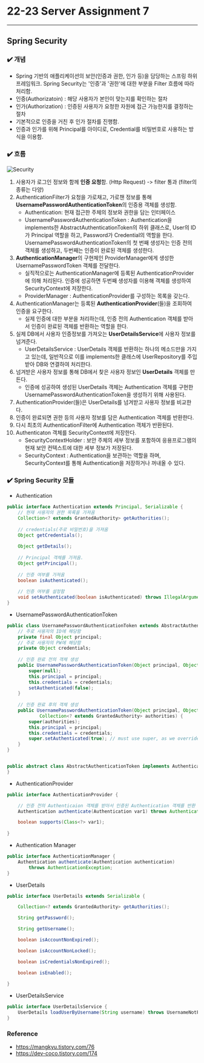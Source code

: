 # 22-23 Server Assignment 7

* * *

## Spring Security

### ✔️ 개념
  *  Spring 기반의 애플리케이션의 보안(인증과 권한, 인가 등)을 담당하는 스프링 하위 프레임워크.
   Spring Security는 '인증'과 '권한'에 대한 부분을 Filter 흐름에 따라 처리함.
  * 인증(Authorizatoin) : 해당 사용자가 본인이 맞는지를 확인하는 절차
  * 인가(Authorization) : 인증된 사용자가 요청한 자원에 접근 가능한지를 결정하는 절차
  * 기본적으로 인증을 거친 후 인가 절차를 진행함.
  * 인증과 인가를 위해 Principal를 아이디로, Credential를 비밀번호로 사용하는 방식을 이용함.
### ✔️ 흐름
<img src="https://img1.daumcdn.net/thumb/R1280x0/?scode=mtistory2&fname=https%3A%2F%2Fblog.kakaocdn.net%2Fdn%2FcsQBDx%2Fbtq01prLmWg%2F6Cisvky0EntbOiRn5nS2a1%2Fimg.pnghttps://img1.daumcdn.net/thumb/R1280x0/?scode=mtistory2&fname=https%3A%2F%2Fblog.kakaocdn.net%2Fdn%2FcsQBDx%2Fbtq01prLmWg%2F6Cisvky0EntbOiRn5nS2a1%2Fimg.png" alt="Security"/> </br>

1. 사용자가 로그인 정보와 함께 **인증 요청**함. (Http Request) -> filter 통과 (filter의 종류는 다양)
2. AuthenticationFilter가 요청을 가로채고, 가로챈 정보를 통해 **UsernamePasswordAuthenticationToken**의 인증용 객체를 생성함.
   * Authentication: 현재 접근한 주체의 정보와 권한을 담는 인터페이스
   * UsernamePasswordAuthenticationToken : Authentication을 implements한 AbstractAuthenticationToken의 하위 클래스로, User의 ID가 Principal 역할을 하고, Password가 Credential의 역할을 한다. 
      UsernamePasswordAuthenticationToken의 첫 번째 생성자는 인증 전의 객체를 생성하고, 두번째는 인증이 완료된 객체를 생성한다.
3. **AuthenticationManager**의 구현체인 ProviderManager에게 생성한 UsernamePasswordToken 객체를 전달한다.
   * 실직적으로는 AuthenticationManager에 등록된 AuthenticationProvider에 의해 처리된다. 인증에 성공하면 두번째 생성자를 이용해 객체를 생성하여 SecurityContext에 저장한다. 
   * ProviderManager : AuthenticationProvider를 구성하는 목록을 갖는다. 
4. AuthenticationManager는 등록된 **AuthenticationProvider**(들)을 조회하여 인증을 요구한다.
   * 실제 인증에 대한 부분을 처리하는데, 인증 전의 Authentication 객체를 받아서 인증이 완료된 객체를 반환하는 역할을 한다.
5. 실제 DB에서 사용자 인증정보를 가져오는 **UserDetailsService**에 사용자 정보를 넘겨준다.
   * UserDetailsService : UserDetails 객체를 반환하는 하나의 메소드만을 가지고 있는데, 일반적으로 이를 implements한 클래스에 UserRepository를 주입받아 DB와 연결하여 처리한다.
6. 넘겨받은 사용자 정보를 통해 DB에서 찾은 사용자 정보인 **UserDetails** 객체를 만든다.
    * 인증에 성공하여 생성된 UserDetails 객체는 Authentication 객체를 구현한 UsernamePasswordAuthenticationToken을 생성하기 위해 사용된다.
7. AuthenticationProvider(들)은 UserDetails를 넘겨받고 사용자 정보를 비교한다.
8. 인증이 완료되면 권한 등의 사용자 정보를 담은 Authentication 객체를 반환한다.
9. 다시 최초의 AuthenticationFilter에 Authentication 객체가 반환된다.
10. Authenticaton 객체를 SecurityContext에 저장한다.
    * SecurityContextHolder : 보안 주체의 세부 정보를 포함하여 응용프로그램의 현재 보안 컨텍스트에 대한 세부 정보가 저장된다.
    * SecurityContext : Authentication을 보관하는 역할을 하며, SecurityContext를 통해 Authentication을 저장하거나 꺼내올 수 있다.


### ✔️ Spring Security 모듈

* Authentication
```java
public interface Authentication extends Principal, Serializable {
    // 현재 사용자의 권한 목록을 가져옴
    Collection<? extends GrantedAuthority> getAuthorities();
    
    // credentials(주로 비밀번호)을 가져옴
    Object getCredentials();
    
    Object getDetails();
    
    // Principal 객체를 가져옴.
    Object getPrincipal();
    
    // 인증 여부를 가져옴
    boolean isAuthenticated();
    
    // 인증 여부를 설정함
    void setAuthenticated(boolean isAuthenticated) throws IllegalArgumentException;
}
```

* UsernamePasswordAuthenticationToken
```java
public class UsernamePasswordAuthenticationToken extends AbstractAuthenticationToken {
    // 주로 사용자의 ID에 해당함
    private final Object principal;
    // 주로 사용자의 PW에 해당함
    private Object credentials;
    
    // 인증 완료 전의 객체 생성
    public UsernamePasswordAuthenticationToken(Object principal, Object credentials) {
		super(null);
		this.principal = principal;
		this.credentials = credentials;
		setAuthenticated(false);
	}
    
    // 인증 완료 후의 객체 생성
    public UsernamePasswordAuthenticationToken(Object principal, Object credentials,
			Collection<? extends GrantedAuthority> authorities) {
		super(authorities);
		this.principal = principal;
		this.credentials = credentials;
		super.setAuthenticated(true); // must use super, as we override
	}
}


public abstract class AbstractAuthenticationToken implements Authentication, CredentialsContainer {
}

```

* AuthenticationProvider
```java
public interface AuthenticationProvider {

	// 인증 전의 Authenticaion 객체를 받아서 인증된 Authentication 객체를 반환
    Authentication authenticate(Authentication var1) throws AuthenticationException;

    boolean supports(Class<?> var1);
    
}
```

* Authentication Manager
```java
public interface AuthenticationManager {
	Authentication authenticate(Authentication authentication) 
		throws AuthenticationException;
}
```

* UserDetails
```java
public interface UserDetails extends Serializable {

    Collection<? extends GrantedAuthority> getAuthorities();

    String getPassword();

    String getUsername();

    boolean isAccountNonExpired();

    boolean isAccountNonLocked();

    boolean isCredentialsNonExpired();

    boolean isEnabled();
    
}
```

* UserDetailsService
```java
public interface UserDetailsService {
    UserDetails loadUserByUsername(String username) throws UsernameNotFoundException;
}
```


### Reference
* https://mangkyu.tistory.com/76
* https://dev-coco.tistory.com/174